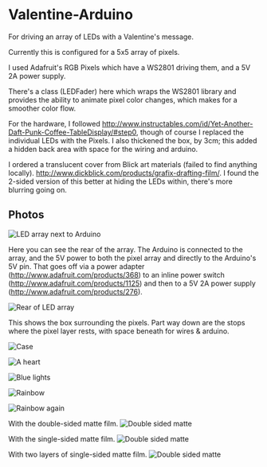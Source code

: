 Valentine-Arduino
=================

For driving an array of LEDs with a Valentine's message.

Currently this is configured for a 5x5 array of pixels.

I used Adafruit's RGB Pixels which have a WS2801 driving them, and a 5V 2A power supply.

There's a class (LEDFader) here which wraps the WS2801 library and provides the ability to animate pixel color changes, which makes for a smoother color flow.

For the hardware, I followed http://www.instructables.com/id/Yet-Another-Daft-Punk-Coffee-TableDisplay/#step0, though of course I replaced the individual LEDs with the Pixels. I also thickened the box, by 3cm; this added a hidden back area with space for the wiring and arduino.

I ordered a translucent cover from Blick art materials (failed to find anything locally). http://www.dickblick.com/products/grafix-drafting-film/. I found the 2-sided version of this better at hiding the LEDs within, there's more blurring going on.

Photos
------

![LED array next to Arduino](http://gperks.github.com/Valentine-Arduino/pics/IMG_3159.jpg)

Here you can see the rear of the array. The Arduino is connected to the array, and the 5V power to both the pixel array and directly to the Arduino's 5V pin. That goes off via a power adapter (http://www.adafruit.com/products/368) to an inline power switch (http://www.adafruit.com/products/1125) and then to a 5V 2A power supply (http://www.adafruit.com/products/276).

![Rear of LED array](http://gperks.github.com/Valentine-Arduino/pics/IMG_3160.jpg)

This shows the box surrounding the pixels. Part way down are the stops where the pixel layer rests, with space beneath for wires & arduino.

![Case](http://gperks.github.com/Valentine-Arduino/pics/IMG_3161.jpg)

![A heart](http://gperks.github.com/Valentine-Arduino/pics/IMG_3164.jpg)

![Blue lights](http://gperks.github.com/Valentine-Arduino/pics/IMG_3162.jpg)

![Rainbow](http://gperks.github.com/Valentine-Arduino/pics/IMG_3165.jpg)

![Rainbow again](http://gperks.github.com/Valentine-Arduino/pics/IMG_3166.jpg)

With the double-sided matte film.
![Double sided matte](http://gperks.github.com/Valentine-Arduino/pics/IMG_3167.jpg)

With the single-sided matte film.
![Double sided matte](http://gperks.github.com/Valentine-Arduino/pics/IMG_3168.jpg)

With two layers of single-sided matte film.
![Double sided matte](http://gperks.github.com/Valentine-Arduino/pics/IMG_3169.jpg)
